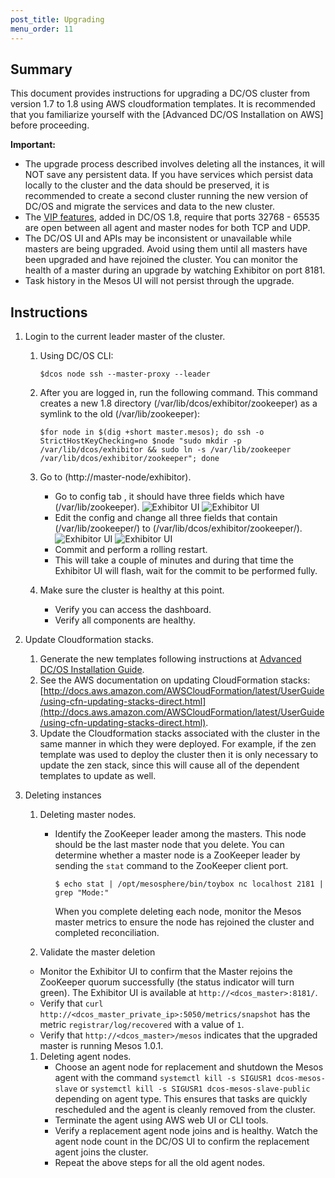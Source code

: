 ```yaml
---
post_title: Upgrading
menu_order: 11
---
```


## Summary

This document provides instructions for upgrading a DC/OS cluster from version 1.7 to 1.8 using AWS cloudformation templates. It is recommended that you familiarize yourself with the [Advanced DC/OS Installation on AWS] before proceeding.

**Important:**

- The upgrade process described involves deleting all the instances, it will NOT save any persistent data.  If you have services which persist data locally to the cluster and the data should be preserved, it is recommended to create a second cluster running the new version of DC/OS and migrate the services and data to the new cluster.
- The [VIP features](/docs/1.8/usage/service-discovery/load-balancing-vips/virtual-ip-addresses/), added in DC/OS 1.8, require that ports 32768 - 65535 are open between all agent and master nodes for both TCP and UDP.
- The DC/OS UI and APIs may be inconsistent or unavailable while masters are being upgraded. Avoid using them until all masters have been upgraded and have rejoined the cluster. You can monitor the health of a master during an upgrade by watching Exhibitor on port 8181.
- Task history in the Mesos UI will not persist through the upgrade.


## Instructions

1. Login to the current leader master of the cluster.
   1. Using DC/OS CLI: 
      ```
      $dcos node ssh --master-proxy --leader
      ```
   1. After you are logged in, run the following command. This command creates a new 1.8 directory (/var/lib/dcos/exhibitor/zookeeper) as a symlink to the old (/var/lib/zookeeper): 
      ```
      $for node in $(dig +short master.mesos); do ssh -o StrictHostKeyChecking=no $node "sudo mkdir -p /var/lib/dcos/exhibitor && sudo ln -s /var/lib/zookeeper /var/lib/dcos/exhibitor/zookeeper"; done
      ```

   1. Go to (http://master-node/exhibitor).
      * Go to config tab , it should have three fields which have (/var/lib/zookeeper). 
        ![Exhibitor UI](../img/dcos-exhibitor-fields-before.png)
        ![Exhibitor UI](../img/dcos-exhibitor-fields-before-2.png)
      * Edit the config and change all three fields that contain (/var/lib/zookeeper/) to (/var/lib/dcos/exhibitor/zookeeper/).
        ![Exhibitor UI](../img/dcos-exhibitor-fields-after.png)
        ![Exhibitor UI](../img/dcos-exhibitor-fields-after-2.png)
      * Commit and perform a rolling restart.
      * This will take a couple of minutes and during that time the Exhibitor UI will flash, wait for the commit to be performed fully.
   1. Make sure the cluster is healthy at this point.
      * Verify you can access the dashboard.
      * Verify all components are healthy.
   
1. Update Cloudformation stacks.
   1. Generate the new templates following instructions at [Advanced DC/OS Installation Guide][advanced-aws-custom]. 
   1. See the AWS documentation on updating CloudFormation stacks: [http://docs.aws.amazon.com/AWSCloudFormation/latest/UserGuide/using-cfn-updating-stacks-direct.html](http://docs.aws.amazon.com/AWSCloudFormation/latest/UserGuide/using-cfn-updating-stacks-direct.html). 
   1.  Update the Cloudformation stacks associated with the cluster in the same manner in which they were deployed. For example, if the zen template was used to deploy the cluster then it is only necessary to update the zen stack, since this will cause all of the dependent templates to update as well.
   
1. Deleting instances
   1. Deleting master nodes.
      * Identify the ZooKeeper leader among the masters. This node should be the last master node that you delete. You can determine whether a master node is a ZooKeeper leader by sending the `stat` command to the ZooKeeper client port.
        
        ```
        $ echo stat | /opt/mesosphere/bin/toybox nc localhost 2181 | grep "Mode:"
        ```
        
        When you complete deleting each node, monitor the Mesos master metrics to ensure the node has rejoined the cluster and completed reconciliation.
  
   1.  Validate the master deletion
      * Monitor the Exhibitor UI to confirm that the Master rejoins the ZooKeeper quorum successfully (the status indicator will turn green).  The Exhibitor UI is available at `http://<dcos_master>:8181/`.
      * Verify that `curl http://<dcos_master_private_ip>:5050/metrics/snapshot` has the metric `registrar/log/recovered` with a value of `1`.
      * Verify that `http://<dcos_master>/mesos` indicates that the upgraded master is running Mesos 1.0.1.

    
   1. Deleting agent nodes.
      * Choose an agent node for replacement and shutdown the Mesos agent with the command `systemctl kill -s SIGUSR1 dcos-mesos-slave` or `systemctl kill -s SIGUSR1 dcos-mesos-slave-public` depending on agent type. 
        This ensures that tasks are quickly rescheduled and the agent is cleanly removed from the cluster.
      * Terminate the agent using AWS web UI or CLI tools.
      * Verify a replacement agent node joins and is healthy. Watch the agent node count in the DC/OS UI to confirm the replacement agent joins the cluster.
      * Repeat the above steps for all the old agent nodes.
      
[advanced-aws-custom]: /docs/1.8/administration/installing/cloud/aws/advanced/aws-custom/